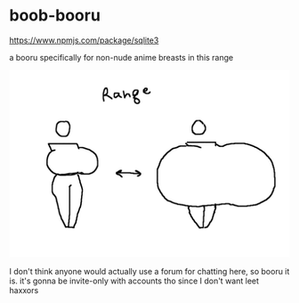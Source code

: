 # boob-booru

https://www.npmjs.com/package/sqlite3

a booru specifically for non-nude anime breasts in this range 

![](range.png)

I don't think anyone would actually use a forum for chatting here, so booru it is. it's gonna be invite-only with accounts tho since I don't want leet haxxors
